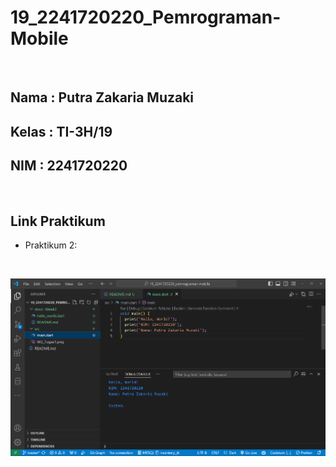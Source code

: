 # **19_2241720220_Pemrograman-Mobile**

<br>

## Nama : Putra Zakaria Muzaki
## Kelas : TI-3H/19
## NIM : 2241720220 

<br>

## Link Praktikum

- Praktikum 2: 

<br>

![alt](docs/main-page.png)